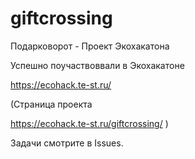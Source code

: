 # giftcrossing
Подарковорот - Проект Экохакатона 


Успешно поучаствоввали  в Экохакатоне 

https://ecohack.te-st.ru/

(Страница проекта

https://ecohack.te-st.ru/giftcrossing/ ) 

Задачи смотрите в Issues.

